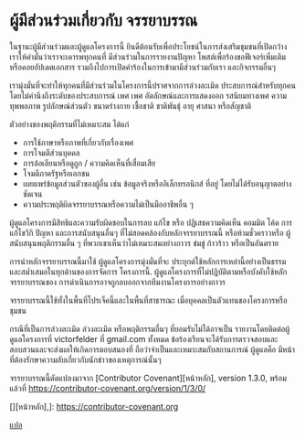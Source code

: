 # ผู้มีส่วนร่วมเกี่ยวกับ จรรยาบรรณ

ในฐานะผู้มีส่วนร่วมและผู้ดูแลโครงการนี้ ยินดีต้อนรับเพื่อประโยชน์ในการส่งเสริมชุมชนที่เปิดกว้าง เราให้คำมั่นว่าเราจะเคารพทุกคนที่
มีส่วนร่วมในการรายงานปัญหา โพสต์เพื่อร้องขอฟีเจอร์เพิ่มเติม หรือคอยอัปเดตเอกสาร รวมถึงไปการเปิดคำร้องในการเข้ามามีส่วนร่วมกับเรา และกิจกรรมอื่นๆ

เรามุ่งมั่นที่จะทำให้ทุกคนที่มีส่วนร่วมในโครงการนี้ปราศจากการล่วงละเมิด
ประสบการณ์สำหรับทุกคน โดยไม่คำนึงถึงระดับของประสบการณ์ เพศ เพศ
อัตลักษณ์และการแสดงออก รสนิยมทางเพศ ความทุพพลภาพ รูปลักษณ์ส่วนตัว
ขนาดร่างกาย เชื้อชาติ ชาติพันธุ์ อายุ ศาสนา หรือสัญชาติ

ตัวอย่างของพฤติกรรมที่ไม่เหมาะสม ได้แก่

* การใช้ภาษาหรือภาพที่เกี่ยวกับเรื่องเพศ
* การโจมตีส่วนบุคคล
* การล้อเลียนหรือดูถูก / ความคิดเห็นที่เสื่อมเสีย
* โจมตีภาครัฐหรือเอกชน
* เผยแพร่ข้อมูลส่วนตัวของผู้อื่น เช่น ข้อมูลจริงหรืออิเล็กทรอนิกส์ ที่อยู่ โดยไม่ได้รับอนุญาตอย่างชัดเจน
* ความประพฤติผิดจรรยาบรรณหรือความไม่เป็นมืออาชีพอื่น ๆ

ผู้ดูแลโครงการมีสิทธิและความรับผิดชอบในการลบ แก้ไข หรือ
ปฏิเสธความคิดเห็น คอมมิต โค้ด การแก้ไขวิกิ ปัญหา และการสนับสนุนอื่นๆ
ที่ไม่สอดคล้องกับหลักจรรยาบรรณนี้ หรือห้ามชั่วคราวหรือ
ผู้สนับสนุนพฤติกรรมอื่น ๆ ที่พวกเขาเห็นว่าไม่เหมาะสมอย่างถาวร
ข่มขู่ ก้าวร้าว หรือเป็นอันตราย


การนำหลักจรรยาบรรณนี้มาใช้ ผู้ดูแลโครงการมุ่งมั่นที่จะ
ประยุกต์ใช้หลักการเหล่านี้อย่างเป็นธรรมและสม่ำเสมอในทุกด้านของการจัดการ
โครงการนี้. ผู้ดูแลโครงการที่ไม่ปฏิบัติตามหรือบังคับใช้หลักจรรยาบรรณของ
การดำเนินการอาจถูกลบออกจากทีมงานโครงการอย่างถาวร


จรรยาบรรณนี้ใช้ทั้งในพื้นที่โปรเจ็คนี้และในพื้นที่สาธารณะ เมื่อบุคคลเป็นตัวแทนของโครงการหรือชุมชน

กรณีที่เป็นการล่วงละเมิด ล่วงละเมิด หรือพฤติกรรมอื่นๆ ที่ยอมรับไม่ได้อาจเป็น
รายงานโดยติดต่อผู้ดูแลโครงการที่ victorfelder ที่ gmail.com ทั้งหมด
ข้อร้องเรียนจะได้รับการตรวจสอบและสอบสวนและจะส่งผลให้เกิดการตอบสนองที่
ถือว่าจำเป็นและเหมาะสมกับสถานการณ์ ผู้ดูแลคือ
มีหน้าที่ต้องรักษาความลับเกี่ยวกับนักข่าวของเหตุการณ์นั้นๆ


จรรยาบรรณนี้ดัดแปลงมาจาก [Contributor Covenant][หน้าหลัก],
version 1.3.0, พร้อมแล้วที่ https://contributor-covenant.org/version/1/3/0/

[][หน้าหลัก],]: https://contributor-covenant.org

[แปล](README.md#translations)

